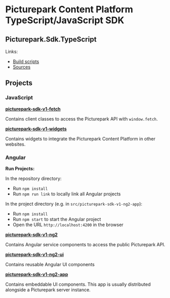 # Picturepark Content Platform TypeScript/JavaScript SDK

## Picturepark.Sdk.TypeScript

Links:

- [Build scripts](SCRIPTS.md)
- [Sources](src/)

## Projects

### JavaScript

**[picturepark-sdk-v1-fetch](docs/picturepark-sdk-v1-fetch/README.md)**

Contains client classes to access the Picturepark API with `window.fetch`. 

**[picturepark-sdk-v1-widgets](docs/picturepark-sdk-v1-widgets/README.md)**

Contains widgets to integrate the Picturepark Content Platform in other websites.

### Angular

**Run Projects:**

In the repository directory:

- Run `npm install`
- Run `npm run link` to locally link all Angular projects

In the project directory (e.g. in `src/picturepark-sdk-v1-ng2-app`):

- Run `npm install`
- Run `npm start` to start the Angular project
- Open the URL `http://localhost:4200` in the browser

**[picturepark-sdk-v1-ng2](docs/picturepark-sdk-v1-ng2/README.md)**

Contains Angular service components to access the public Picturepark API.

**[picturepark-sdk-v1-ng2-ui](docs/picturepark-sdk-v1-ng2-ui/README.md)**

Contains reusable Angular UI components

**[picturepark-sdk-v1-ng2-app](docs/picturepark-sdk-v1-ng2-app/README.md)**

Contains embeddable UI components. This app is usually distributed alongside a Picturepark server instance.